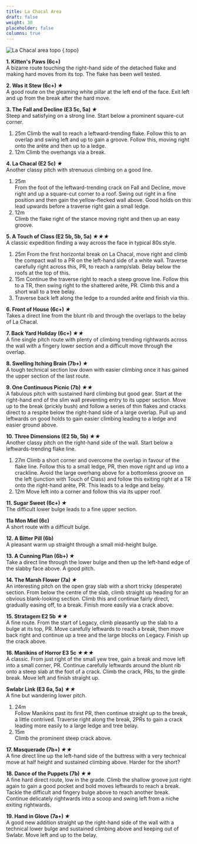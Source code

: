 ```yaml
---
title: La Chacal Area
draft: false
weight: 30
placeholder: false
columns: true
---
```


![La Chacal area topo](/img/north-wales/border-region/clwyd-limestone/MANIPH.jpg)
{.topo}

**1. Kitten's Paws (6c+)**  
A bizarre route touching the right-hand side of the detached flake and making hard moves from its top. The flake has been well tested.

**2. Was it Stew (6c+) *★***  
A good route on the gleaming white pillar at the left end of the face. Exit left and up from the break after the hard move.

**3. The Fall and Decline (E3 5c, 5a) *★***  
Steep and satisfying on a strong line. Start below a prominent square-cut corner.

1.  25m Climb the wall to reach a leftward-trending flake. Follow this to an overlap and swing left and up to gain a groove. Follow this, moving right onto the arête and then up to a ledge.
2.  12m Climb the overhangs via a break.

**4. La Chacal (E2 5c) *★***  
Another classy pitch with strenuous climbing on a good line.

1.  25m  
    From the foot of the leftward-trending crack on Fall and Decline, move right and up a square-cut corner to a roof. Swing out right in a fine position and then gain the yellow-flecked wall above. Good holds on this lead upwards before a traverse right gain a small ledge.
2.  12m  
    Climb the flake right of the stance moving right and then up an easy groove.

**5. A Touch of Class (E2 5b, 5b, 5a) *★★★***  
A classic expedition finding a way across the face in typical 80s style.

1.  25m From the first horizontal break on La Chacal, move right and climb the compact wall to a PR on the left-hand side of a white wall. Traverse carefully right across this, PR, to reach a ramp/slab. Belay below the roofs at the top of this.
2.  15m Continue the traverse right to reach a steep groove line. Follow this to a TR, then swing right to the shattered arête, PR. Climb this and a short wall to a tree belay.
3.  Traverse back left along the ledge to a rounded arête and finish via this.

**6. Front of House (6c+) *★***  
Takes a direct line from the blunt rib and through the overlaps to the belay of La Chacal.

**7. Back Yard Holiday (6c+) *★★***  
A fine single pitch route with plenty of climbing trending rightwards across the wall with a fingery lower section and a difficult move through the overlap.

**8. Swelling Itching Brain (7b+) *★***  
A tough technical section low down with easier climbing once it has gained the upper section of the last route.

**9. One Continuous Picnic (7b) *★★***  
A fabulous pitch with sustained hard climbing but good gear. Start at the right-hand end of the slim wall preventing entry to its upper section. Move up to the break (prickly bush) and follow a series of thin flakes and cracks direct to a respite below the right-hand side of a large overlap. Pull up and leftwards on good holds to gain easier climbing leading to a ledge and easier ground above.

**10. Three Dimensions (E2 5b, 5b) *★★***  
Another classy pitch on the right-hand side of the wall. Start below a leftwards-trending flake line.

1.  27m Climb a short corner and overcome the overlap in favour of the flake line. Follow this to a small ledge, PR, then move right and up into a crackline. Avoid the large overhang above for a bottomless groove on the left (junction with Touch of Class) and follow this exiting right at a TR onto the right-hand arête, PR. This leads to a ledge and belay.
2.  12m Move left into a corner and follow this via its upper roof.

**11. Sugar Sweet (6c+) *★***  
The difficult lower bulge leads to a fine upper section.

**11a Mon Miel (6c)**  
A short route with a difficult bulge.

**12. A Bitter Pill (6b)**  
A pleasant warm up straight through a small mid-height bulge.

**13. A Cunning Plan (6b+) *★***  
Take a direct line through the lower bulge and then up the left-hand edge of the slabby face above. A good pitch.

**14. The Marsh Flower (7a) *★***  
An interesting pitch on the open gray slab with a short tricky (desperate) section. From below the centre of the slab, climb straight up heading for an obvious blank-looking section. Climb this and continue fairly direct, gradually easing off, to a break. Finish more easily via a crack above.

**15. Stratagem E2 5b *★★***  
A fine route. From the start of Legacy, climb pleasantly up the slab to a bulge at its top, PR. Move carefully leftwards to reach a break, then move back right and continue up a tree and the large blocks on Legacy. Finish up the crack above.

**16. Manikins of Horror E3 5c *★★★***  
A classic. From just right of the small yew tree, gain a break and move left into a small corner, PR. Continue carefully leftwards around the blunt rib onto a steep slab at the foot of a crack. Climb the crack, PRs, to the girdle break. Move left and finish straight up.

**Swlabr Link (E3 6a, 5a) *★★***  
A fine but wandering lower pitch.

1.  24m  
    Follow Manikins past its first PR, then continue straight up to the break, a little contrived. Traverse right along the break, 2PRs to gain a crack leading more easily to a large ledge and tree belay.
2.  15m  
    Climb the prominent steep crack above.

**17. Masquerade (7b+) *★★***  
A fine direct line up the left-hand side of the buttress with a very technical move at half height and sustained climbing above. Harder for the short?

**18. Dance of the Puppets (7b) *★★***  
A fine hard direct route, low in the grade. Climb the shallow groove just right again to gain a good pocket and bold moves leftwards to reach a break. Tackle the difficult and fingery bulge above to reach another break. Continue delicately rightwards into a scoop and swing left from a niche exiting rightwards.

**19. Hand in Glove (7a+) *★***  
A good new addition straight up the right-hand side of the wall with a technical lower bulge and sustained climbing above and keeping out of Swlabr. Move left and up to the belay.